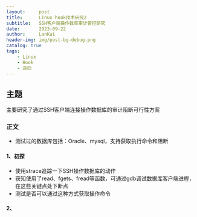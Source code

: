 ```yaml
---
layout:     post
title:      Linux hook技术研究2
subtitle:   SSH客户端操作数库审计管控研究
date:       2023-09-22
author:     LanKai
header-img: img/post-bg-debug.png
catalog: true
tags:
    - Linux
    - Hook
    - 逆向
---
```



## 主题
主要研究了通过SSH客户端连接操作数据库的审计阻断可行性方案

### 正文
- 测试过的数据库包括：Oracle、mysql，支持获取执行命令和阻断

#### 1、初探
- 使用strace追踪一下SSH操作数据库的动作
- 获知使用了read、fgets、fread等函数，可通过gdb调试数据库客户端进程，在这些关键点处下断点
- 测试是否可以通过这种方式获取操作命令

#### 2、
